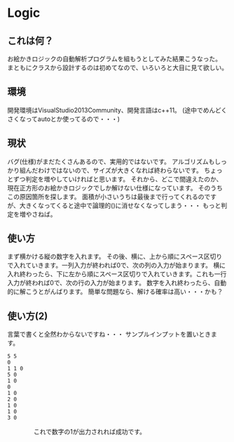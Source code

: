# Logic

## これは何？
お絵かきロジックの自動解析プログラムを組もうとしてみた結果こうなった。
まともにクラスから設計するのは初めてなので、いろいろと大目に見て欲しい。

## 環境
開発環境はVisualStudio2013Community、開発言語はc++11。
(途中でめんどくさくなってautoとか使ってるので・・・)

## 現状
バグ(仕様)がまだたくさんあるので、実用的ではないです。
アルゴリズムもしっかり組んだわけではないので、サイズが大きくなれば終わらないです。
ちょっとずつ判定を増やしていければと思います。
それから、どこで間違えたのか、現在正方形のお絵かきロジックでしか解けない仕様になっています。
そのうちこの原因箇所を探します。
面積が小さいうちは最後まで行ってくれるのですが、大きくなってくると途中で論理的()に消せなくなってしまう・・・
もっと判定を増やさねば。

## 使い方
まず横かける縦の数字を入れます。
その後、横に、上から順にスペース区切りで入れていきます。一列入力が終われば0で、次の列の入力が始まります。
横に入れ終わったら、下に左から順にスペース区切りで入れていきます。これも一行入力が終われば0で、次の行の入力が始まります。
数字を入れ終わったら、自動的に解こうとがんばります。
簡単な問題なら、解ける確率は高い・・・かも？

## 使い方(2)
言葉で書くと全然わからないですね・・・
サンプルインプットを置いときます。

    5 5
    0
    1 1 0
    5 0
    1 0
    0
    1 0
    2 0
    1 0
    1 0
    3 0

　　　　
これで数字の1が出力されれば成功です。


